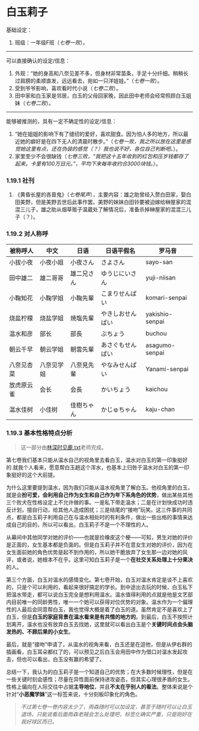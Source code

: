 # 白玉莉子

基础设定：

1. 班级：一年级F班（*七卷一败*）。

***
可以直接确认的设定/信息：

1. 外观：“她的身高和八奈见差不多，但身材非常苗条，手足十分纤细。稍稍长过肩膀的柔顺直发，远远看去，宛如一只洋娃娃。”（*七卷一败*）。
2. 受到爷爷影响，喜欢看时代小说（*七卷二败*）。
3. 田中家和白玉家是邻居，白玉的父母回家晚，因此田中老师会经常照顾白玉姐妹（*七卷二败*）。

***
能够被推测的，具有一定不确定性的设定/信息：

1. “她在姐姐的影响下有了缝纫的爱好，喜欢甜食。因为怕人多的地方，所以最近她的癖好是在四下无人的清晨时散步。”（*七卷一败，我之所以放在这里是感觉她这里有点，还在伪装的感觉（？）我也说不好，各位自己判断吧。*）。
2. 家里至少不会很缺钱（*七卷三败，“我把这十五年收到的红包和压岁钱都存了起来。卡里有100万日元。”，平均下来每年收约合3000块钱。*）。

### 1.19.1 社刊

1. 《黄昏长屋的吝啬鬼》（*七卷尾声*），主要内容：雄之助曾经入赘白田家，娶白田美野，但是美野去世后此事作罢。美野的妹妹白田铃要被迫嫁给榊屋家的混混三儿子，雄之助从烟草贩子温蔵处了解情况后，准备杀掉榊屋家的混混三儿子（？）。

### 1.19.2 对人称呼

| 被称呼人  | 中文    | 日语    | 日语平假名    | 罗马音             |
| ----- | ----- | ----- | -------- | --------------- |
| 小拔小夜  | 小夜小姐  | 小夜さん  | さよさん     | sayo-san        |
| 田中雄二  | 雄二哥哥  | 雄二兄さん | ゆうじにいさん  | yuji-niisan     |
| 小鞠知花  | 小鞠学姐  | 小鞠先輩  | こまりせんぱい  | komari-senpai   |
| 烧盐柠檬  | 烧盐学姐  | 焼塩先輩  | やきしおせんぱい | yakishio-senpai |
| 温水和彦  | 部长    | 部長    | ぶちょう     | buchou          |
| 朝云千早  | 朝云学姐  | 朝雲先輩  | あさぐもせんぱい | asagumo-senpai  |
| 八奈见杏菜 | 八奈见学姐 | 八奈見先輩 | やなみせんぱい  | Yanami-senpai   |
| 放虎原云雀 | 会长    | 会長    | かいちょう    | kaichou         |
| 温水佳树  | 小佳树   | 佳樹ちゃん | かじゅちゃん   | kaju-chan       |

### 1.19.3 基本性格特点分析

> 这一部分由[林深时见鹿.txt](https://tieba.baidu.com/home/main?id=tb.1.fbc4e871.cRb--a-Xq5XcJNPS0xK--g?t=1734616395&fr=pb)老师完成。

第七卷我们基本只能从温水自己的视角里去看白玉，温水对白玉的第一印象挺好的.就我个人看来，愿意帮白玉趟这个浑水，也基本上归咎于温水对白玉的第一印象挺好的这个大前提。

为什么这里要提到温水，因为我们只能从温水视角里了解白玉。他视角里的白玉，就是会**扮可爱，会利用自己作为女生和自己作为年下系角色的优势**，做出某些其他三个败犬在性格设定上不允许做的事。一是私下带走温水；二是在计划快成功时违反计划，擅自行动，给其他人造成困扰；三是结尾的“接吻”玩笑。这三件事的共同点，都是白玉莉子利用自己在与温水相处时的有利条件，做出一些出格的事情来达成自己的目的，所以可以看出，白玉莉子不是一个不理性的人。

从幕间中其他同学对她的评价——也就是捡橡皮这个梗——可知，男生对她的评价是正面的，女生基本都是负面的。但是白玉莉子并不在意女生对她的评价，因为在女生面前她的角色优势是起不到作用的，所以她干脆放弃了女生那一边对她的风评，或者说，她根本不在乎。这里可知白玉莉子是一个**在社交关系处理上十分果决**的人。

第三个方面，白玉对温水的感情变化。第七卷开始，白玉对温水肯定是谈不上喜欢的，只是个可以利用的，看起来很好搞定的学长。到中途出去玩的时候，白玉私下把温水带走，都可以说白玉完全是想利用温水。温水值得利用的点就是他是文艺部内目前唯一的同龄男性，唯一一个她可以获得对位优势的对象。温水作为一个偏理性的人最后会同意帮白玉，我也觉得大概是着了白玉的道。虽然肯定不是喜欢上了白玉，但是**白玉的家庭背景在温水看来是有共情的地方的**。到最后，白玉不按照计划离开，温水也没有放弃白玉去找她，这里就可以看出白玉是个**关键时间点会头脑发热的、不顾后果的小女生**。

最后，就是“接吻”申请了，从温水的视角来看，白玉还是在逗他，但是从伊右群的插画看，白玉耳朵都红了的，可以预见之后白玉会用田中作为借口对温水发起攻击，但也可以看出，白玉没有赢的希望了。

总结一下，我认为的白玉莉子是一个知道自己的优势；在大多数时候理性，但是在一些关键时刻会感性；尽量在异性面前保持进攻姿态，但其实心理很矛盾的女生。性格上偏向在人际交往中占据**主导地位**，并且**不太在乎别人的看法**。整体来说是个针对“**小恶魔学妹**”这一标签来说，十分刻板印象化的角色。

> *不过第七卷一卷内容太少了，雨森随时可以加设定，甚至于随时可以让白玉退场，只能说看后面雨森老贼会怎么处理吧，标签化确实严重，只是刚好在我好球区而已。*